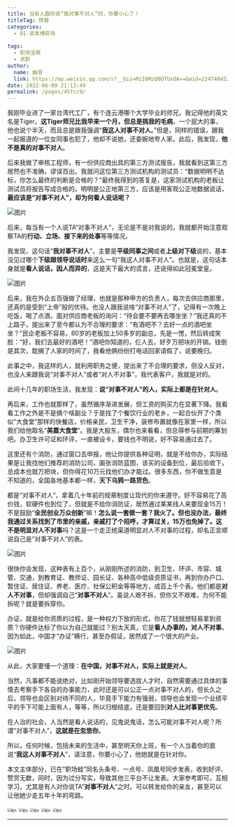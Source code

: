 ```yaml
---
title: 当有人跟你说“我对事不对人”时，你要小心了！
titleTag: 转载
categories: 
  - 01-资本博弈场
  
tags: 
  - 职场宝典
  - 求职
author: 
  name: 幽哥
  link: https://mp.weixin.qq.com/s?__biz=MzI0MzQ0OTUxOA==&mid=2247484529&idx=1&sn=0c6cc6d35d4b30dc03c3ec7eadcc76fd&chksm=e96dafb0de1a26a6ff230945408b39863251c8ddbef8fe0f25e6037631d0c538c2d84ca23f43&scene=21#wechat_redirect
date: 2022-06-09 21:13:49
permalink: /pages/45fcc9/
---
```


我刚毕业进了一家台湾代工厂，有个连云港哪个大学毕业的师兄，我记得他的英文名是Tiger。**这Tiger师兄比我早来一个月，但总是挑我的毛病**，一个屁大的事，他也说个半天，而且总是跟我强调“**我这人对事不对人**。”但是，同样的错误，跟我一起报道的一位女同事也犯了，他却不说她，还委婉地夸人家。此后，我发现，**他不是真的对事不对人**。

后来我做了审核工程师，有一份供应商出具的第三方测试报告，我就看到这第三方居然也不准确，谬误百出。我就问这位第三方测试机构的测试员：“数据明明不达标，你怎么最终的判断是合格的？”最终我得到的答复是，这家测试机构的老板让测试员将报告写成合格的。明明是公正地第三方，应该是用客观公正地数据说话，**最应该是“对事不对人”，却为何看人说话呢？**

![图片](https://gcore.jsdelivr.net/gh/TommyZeng777/picgo/img/202206092115388.jpeg)

后来，每当有一个人说TA“对事不对人”，无论是不是对我说的，我就都开始注意观察TA的**行动、立场、接下来的处事**等等情况。

我发现，这句话“**我对事不对人**”，主要是**平级同事之间**或者**上级对下级**说的，基本没见过哪个**下级跟领导说话时**来这么一句“我这人对事不对人”。也就是，这句话本身就是**看人说话，因人而异的**，这是天下最大的谎言，还说得如此冠冕堂皇。

![图片](https://gcore.jsdelivr.net/gh/TommyZeng777/picgo/img/202206092115051.jpeg)

后来，我在外企五百强做了经理，也就是那种甲方的负责人，每次去供应商那里，还真的是受到“上帝”般的优待。也没人跟我说啥“对事不对人”了，记得有一次晚上吃饭，喝了点酒，面对供应商老板的询问：“待会要不要再去哪坐坐？”我还真的不上路子，提出来了至今都认为不合理的要求：“有酒吧不？去好一点的酒吧坐坐？”民企老板不容易，60岁的老板加上50多岁的副总，先是一愣，然后转成笑脸：“好，我们去最好的酒吧！”酒吧你知道的，仨人去，好歹万把块的开销。钱倒是其次，耽搁了人家的时间了，我看他俩纷纷打电话回家请假了，说要晚归。

此事之中，我这样的人，就利用职务之便，提出来了不合理的要求，但没人反对，也没人来跟我说“对事不对人”或者“对人不对事”，我代表客户，我就是对的。

此间十几年的职场生活，我发现：**说“对事不对人”的人，实际上都是在针对人**。


再后来，工作也就那样了，虽然循序渐进发展，但工资的购买力在显著下降。我看看工作之外是不是搞个啥副业？于是找了个餐饮行业的老乡，一起合伙开了个类似“大食堂”那样的快餐店，价格亲民，卫生干净，装修布置就像在家里一样，所以我们给他取名“**美嘉大食堂**”。我是大股东，偶尔也来看看，但总得参与前期的筹划吧。办卫生许可证和环评，一直被设卡，要钱也不明说，好不容易通过去了。

这里还有个消防，通过窗口去申报，他让你提供各种证明，就是不给你办，实际结果是让我找他们推荐的消防公司，画张消防蓝图，该买的设备到位，最后验收下，总成本也就万把块，但你得花10万元找他们办才能过。很多东西，你不做生意是不知道的，全国各地基本都一样，**天下乌鸦一路货色**。

都是“对事不对人”，拿着几十年前的规章制度让现代的你来遵守。好不容易花了高价钱，软硬件也到位了，但就是不给你消防证，居然通过某某线人来要现金15万！不是鼓励“**全民创业万众创新**”嘛！**怎么说一套做一套？**我火了。但也没办法，最终我通过关系找到了市里的亲戚，亲戚打了个招呼，才算过关，15万也免掉了。这不是明显**对人不对事**吗？这是一个走正统渠道明显对人不对事的过程，却名正言顺说自己是“对事不对人”的表。

![图片](https://gcore.jsdelivr.net/gh/TommyZeng777/picgo/img/202206092115052.jpeg)

很快你会发现，这种表有上百个，从刚刚所述的消防，到卫生、环评、市容、城管、交通，到教育证、教师证、园长证、各种高中低级资质证书，再到你办户口、暂住证、居住证、养老、医疗、社保公积金等等地方，成百上千个表。他们都是**对人不对事**，但却强调自己“**对事不对人**”。虽说人艰不拆，但你又不艰难，为何不能拆呢？就是要拆穿你。

办证，就是给你资质的过程，是一种权力下放的形式，你花了钱就想轻易拿到资质？你硬件达标了你以为自己就能过？别太天真，它是**看人办事的，对人不对事**。因为如此，中国才“办证”横行，甚至办假证，居然成了一个很大的产业。

![图片](https://gcore.jsdelivr.net/gh/TommyZeng777/picgo/img/202206092115053.jpeg)

从此，大家要懂一个道理：**在中国，对事不对人，实际上就是对人**。

当然，凡事都不能说绝对，比如刚开始领导要选拔人才时，自然需要通过具体的事情去考察手下各自的办事能力，此时还是可以公正一点对事不对人的，但长久之后，领导也会区别对待不同的人，毕竟手下能力有强弱，领导也会发现一个业绩平平的手下可能上面有人，等等，所以归根结底，还是要回到**对人比对事更优先**。

在人治的社会，人当然是看人说话的，见鬼说鬼话，怎么可能对事不对人呢？所谓“对事不对人”，**这就是在忽悠你**。

所以，任何时候，包括未来的生活中，甚至明天你上班，有一个人当着你的面说“**我这人对事不对人**”，请注意，你要小心了，他她就是在针对你。

本文主体部分，已在“职场蛙”同名头条号、一点号、凤凰号同步发表，收到好评、赞赏无数，同时，因为过分写实，导致其他三平台不让发表。大家参考即可，互相学习，尤其是有人对你说TA“**对事不对人**”之时。可以转发给你的亲友，甚至可以让他她少走五年十年的弯路。

<img src="https://gcore.jsdelivr.net/gh/TommyZeng777/picgo/img/202206092115054.png" alt="图片" style="zoom:50%;" />

<img src="https://gcore.jsdelivr.net/gh/TommyZeng777/picgo/img/202206092115055.png" alt="图片" style="zoom:50%;" />

<img src="https://gcore.jsdelivr.net/gh/TommyZeng777/picgo/img/202206092115056.png" alt="图片" style="zoom:50%;" />

<img src="https://gcore.jsdelivr.net/gh/TommyZeng777/picgo/img/202206092115058.png" alt="图片" style="zoom:50%;" />

<img src="https://gcore.jsdelivr.net/gh/TommyZeng777/picgo/img/202206092115059.png" alt="图片" style="zoom:50%;" />

------